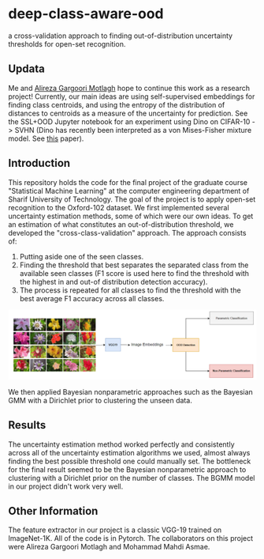 # deep-class-aware-ood
a cross-validation approach to finding out-of-distribution uncertainty thresholds for open-set recognition.

## Updata
Me and [Alireza Gargoori Motlagh](https://github.com/alireza7agm) hope to continue this work as a research project! Currently, our main ideas are using self-supervised embeddings for finding class centroids, and using the entropy of the distribution of distances to centroids as a measure of the uncertainty for prediction. See the SSL+OOD Jupyter notebook for an experiment using Dino on CIFAR-10 -> SVHN (Dino has recently been interpreted as a von Mises-Fisher mixture model. See [this](https://openreview.net/forum?id=cMJo1FTwBTQ) paper). 

## Introduction
This repository holds the code for the final project of the graduate course "Statistical Machine Learning" at the computer engineering department of Sharif University of Technology. The goal of the project is to apply open-set recognition to the Oxford-102 dataset. We first implemented several uncertainty estimation methods, some of which were our own ideas. To get an estimation of what constitutes an out-of-distribution threshold, we developed the "cross-class-validation" approach. The approach consists of:

1. Putting aside one of the seen classes.
2. Finding the threshold that best separates the separated class from the available seen classes (F1 score is used here to find the threshold with the highest in and out-of distribution detection accuracy).
3. The process is repeated for all classes to find the threshold with the best average F1 accuracy across all classes.

![Overview of our approach](approach.png)

We then applied Bayesian nonparametric approaches such as the Bayesian GMM with a Dirichlet prior to clustering the unseen data. 

## Results
The uncertainty estimation method worked perfectly and consistently across all of the uncertainty estimation algorithms we used, almost always finding the best possible threshold one could manually set. The bottleneck for the final result seemed to be the Bayesian nonparametric approach to clustering with a Dirichlet prior on the number of classes. The BGMM model in our project didn't work very well.

## Other Information
The feature extractor in our project is a classic VGG-19 trained on ImageNet-1K. All of the code is in Pytorch. The collaborators on this project were Alireza Gargoori Motlagh and Mohammad Mahdi Asmae.


